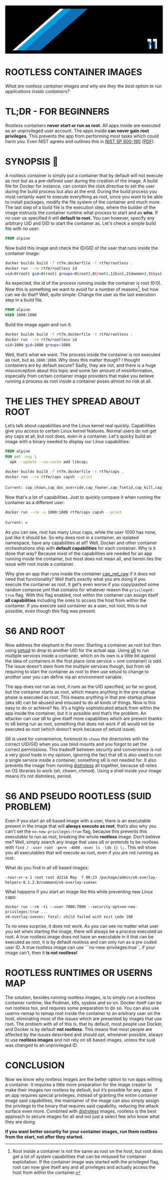 ![banner](https://github.com/11notes/static/blob/main/img/banner/README.png?raw=true)

# ROOTLESS CONTAINER IMAGES

*What are rootless container images and why are they the best option to run applications inside containers?*

# TL;DR - FOR BEGINNERS
Rootless containers **never start or run as root**.  All apps inside are executed as an unprivileged user account. The apps inside **can never gain root privileges**. This prevents the app from performing most tasks which could harm you. Even NIST agrees and outlines this in [NIST SP 800-190](https://csrc.nist.gov/pubs/sp/800/190/final) ([PDF](https://nvlpubs.nist.gov/nistpubs/SpecialPublications/NIST.SP.800-190.pdf)).

# SYNOPSIS 📖

A rootless container is simply put a container that by default will not execute as root but as a pre-defined user during the creation of the image. A build file for Docker for instance, can contain the ```USER``` directive to set the user during the build process but also at the end. During the build process you most certainly want to execute everything as root, since you want to be able to install packages, modify the file system of the container and much more. The last step of a build file is the execution step, where the builder of the image instructs the container runtime what process to start and as **who**. If no user us specified it will **default to root.** You can however, specify any arbitrary UID and GID to start the container as. Let's check a simple build file with no user:

```dockerfile
FROM alpine
```

Now build this image and check the ID/GID of the user that runs inside the container image:

```sh
docker buildx build -f rtfm.dockerfile -t rtfm/rootless .
docker run --rm rtfm/rootless id
uid=0(root) gid=0(root) groups=0(root),0(root),1(bin),2(daemon),3(sys),4(adm),6(disk),10(wheel),11(floppy),20(dialout),26(tape),27(video)
```

As expected, the id of the process running inside the container is root (0:0). Now this is something we want to avoid for a number of reasons[^1], but how can we do that? Well, quite simple: Change the user as the last execution step in a build file.

```dockerfile
FROM alpine
USER 1000:1000
```

Build the image again and run it:

```sh
docker buildx build -f rtfm.dockerfile -t rtfm/rootless .
docker run --rm rtfm/rootless id
uid=1000 gid=1000 groups=1000
```

Well, that’s what we want. The process inside the container is not executed as root, but as ```1000:1000```. Why does this matter though? I thought containers are by default secure? Sadly, they are not, and there is a huge misconception about this topic and some fair amount of misinformation, especially from certain container image providers that make you believe running a process as root inside a container poses almost no risk at all.

# THE LIES THEY SPREAD ABOUT ROOT

Let’s talk about capabilities and the Linux kernel real quickly. Capabilities give you access to certain Linux kernel features. Normal users do not get any caps at all, but root does, even in a container. Let's quicky build an image with a binary needed to display our Linux capabilities:

```dockerfile
FROM alpine
RUN set -ex; \
  apk --update --no-cache add libcap;
```

```sh
docker buildx build -f rtfm.dockerfile -t rtfm/caps .
docker run --rm rtfm/caps capsh --print

Current: cap_chown,cap_dac_override,cap_fowner,cap_fsetid,cap_kill,cap_setgid,cap_setuid,cap_setpcap,cap_net_bind_service,cap_net_raw,cap_sys_chroot,cap_mknod,cap_audit_write,cap_setfcap=ep
```

Now that's a lot of capabilities. Just to quickly compare it when running the container as a different user:

```sh
docker run --rm -u 1000:1000 rtfm/caps capsh --print

Current: =
```

As you can see, root has many Linux caps, while the user 1000 has none, just like it should be. So why does root in a container, an isolated namespace, have any capabilities at all? Well, Docker and other container orchestrations ship with **default capabilities** for each container. Why is it done that way? Because most of the capabilities are needed for an app running inside the container, but most does not mean all, and herein lies the issue with root inside a container.

Why give an app that runs inside the container [cap_net_raw]( https://man7.org/linux/man-pages/man7/capabilities.7.html) if it does not need that functionality? Well that’s exactly what you are doing if you execute the container as root. It get’s even worse if you copy/pasted some random compose.yml that contains for whatever reason the ```privileged: true``` flag. With this flag enabled, root within the container can assign itself **all capabilities** including the ones to access the host from within the container. If you execute said container as a user, not root, this is not possible, even though this flag was present.

# S6 AND ROOT

Now address the elephant in the room: Starting a container as root but then using [setuid](https://man7.org/linux/man-pages/man2/setuid.2.html) to drop to another UID for the actual app. Using [s6](https://github.com/just-containers/s6-overlay) to run multiple services inside a container, which on its own is a little bit against the idea of containers in the first place (one service = one container) is odd. The issue doesn’t stem from the multiple services though, but from s6 requiring to start the container as root to then use setuid to change to another user you can define via an environment variable.

The app does not run as root, it runs as the UID specified, so far so good, but the container starts as root, which means anything in the pre-startup phase is executed as root. This means anything in that pre-startup phase (aka s6) can be abused and misused to do all kinds of things. Now is this easy to do or achieve? No. It’s a highly sophisticated attack from within the app inside the container, but it is possible and that’s the problem. An attacker can use s6 to give itself more capabilities which are present thanks to s6 being run as root, something that does not work if s6 would not be executed as root (which doesn’t work because of setuid issue).

S6 is used for convenience, foremost to ```chown``` the directories with the correct UID/GID when you use bind mounts and you forgot to set the correct permissions. This tradeoff between security and convenience is not a very good trade in my opinion, ignoring the fact that s6 is also used to run a single service inside a container, something s6 is not needed for. It also prevents the image from running [distroless](https://github.com/11notes/RTFM/blob/main/linux/container/image/distroless.md) all together, because s6 relies on OS libraries to work (sh, chown, chmod). Using a shell inside your image means it’s not distroless, period.

# S6 AND PSEUDO ROOTLESS (SUID PROBLEM)

Even if you start an s6 based image with a user, there is an executable present in the image that will **always execute as root**, that’s also why you can't set the ```no-new-privileges:true``` flag, because this prevents this executable to run as root, breaking the whole **rootless** image. Don’t believe me? Well, simply search any image that uses s6 or pretends to be rootless with ```find / -user root -perm -4000 -exec ls -ldb {} \;```. This will show you all executables that will execute as root, even if you are not running as root.

What do you find in all s6 based images:
```
-rwsr-xr-x 1 root root 42216 May  7 08:23 /package/admin/s6-overlay-helpers-0.1.2.0/command/s6-overlay-suexec
```

What happens if you start an image like this while preventing new Linux caps:
```
docker run --rm -ti --user 7000:7000 --security-opt=no-new-privileges:true ...
s6-overlay-suexec: fatal: child failed with exit code 100
```

To no ones surprise, it does not work. As you can see no matter what user you set when starting the image, there will always be a process executed as root. A true rootless image does not have an executable in it that can be executed as root, it is by default rootless and can only run as a pre coded user ID. A true rootless image can use ```no-new-privileges:true``, if your image can't, then it **is not rootless!**


# ROOTLESS RUNTIMES OR USERNS MAP

The solution, besides running rootless images, is to simply run a rootless container runtime, like Podman, k8s, sysbox and so on. Docker itself can be run rootless too, and requires some preparation to do so. You can also use userns-remap to remap root inside the container to an arbitrary user on the host, eliminating most of the issues which are presented by images that use root. The problem with all of this is, that by default, most people use Docker, and Docker is by default **not rootless**. This means that most people are affected by the issues described and should opt, whenever possible, always to use **rootless images** and not rely on s6 based images, unless the suid was changed to an unprivileged ID.

# CONCLUSION

Now we know why rootless images are the better option to run apps withing a container. It requires a little more preparation for the image creator to make their images run rootless by default, but it’s possible for any apps. If an app requires special privileges, instead of granting the entire container image said capabilities, the maintainer of the image can also simply assign the privilege to the binary that requires said capability, reducing the attack surface even more. Combined with [distroless](https://github.com/11notes/RTFM/blob/main/linux/container/image/distroless.md) images, rootless is the best approach to secure images for all and not just a select few who know what they are doing.

**If you want better security for your container images, run them rootless from the start, not after they started.**

[^1]: Root inside a container is not the same as root on the host, but root does get a lot of system capabilities that can be misused for container exploitation. If the container image was started with the privileged flag, root can now give itself any and all privileges and actually access the host from within the container.